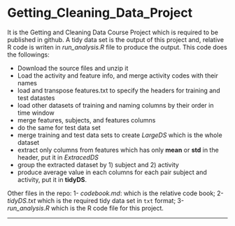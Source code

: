 # Getting_Cleaning_Data_Project
It is the Getting and Cleaning Data Course Project which is required to be published in github. A tidy data set is the output of this project and, relative R code is writen in *run_analysis.R* file to produce the output. This code does the followings: 

* Download the source files and unzip it
* Load the activity and feature info, and merge activity codes with their names
* load and transpose features.txt to specify the headers for training and test datastes
* load other datasets of training and naming columns by their order in time window
* merge features, subjects, and features columns
* do the same for test data set
* merge training and test data sets to create *LargeDS* which is the whole dataset
* extract only columns from features which has only __mean__ or __std__ in the header, put it in *ExtracedDS*
* group the extracted dataset by 1) subject and 2) activity
* produce average value in each columns for each pair subject and activity, put it in **tidyDS**.

Other files in the repo:
1- *codebook.md*: which is the relative code book;
2- *tidyDS.txt* which is the required tidy data set in `txt` format;
3- *run_analysis.R* which is the R code file for this project. 
 
--- 
